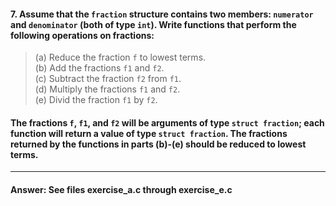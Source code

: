 #### 7. Assume that the `fraction` structure contains two members: `numerator` and `denominator` (both of type `int`). Write functions that perform the following operations on fractions:

> (a) Reduce the fraction `f` to lowest terms.  
> (b) Add the fractions `f1` and `f2`.  
> (c) Subtract the fraction `f2` from `f1`.  
> (d) Multiply the fractions `f1` and `f2`.  
> (e) Divid the fraction `f1` by `f2`.  

#### The fractions `f`, `f1`, and `f2` will be arguments of type `struct fraction`; each function will return a value of type `struct fraction`. The fractions returned by the functions in parts (b)-(e) should be reduced to lowest terms.

---

#### Answer: See files exercise\_a.c through exercise\_e.c
